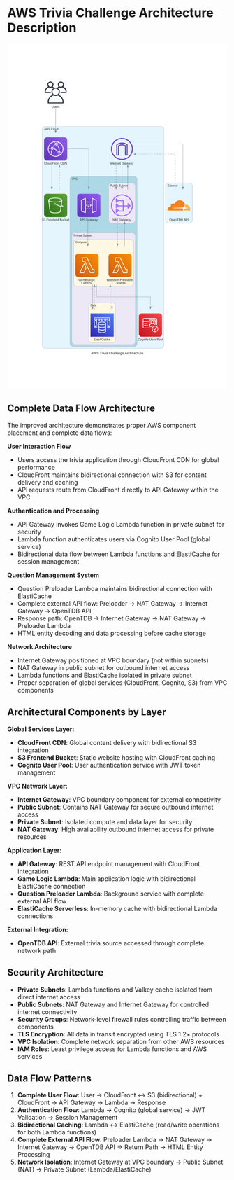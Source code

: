# AWS Trivia Challenge Architecture Description

![AWS Trivia Challenge Architecture](aws_trivia_challenge_architecture.png)

## Complete Data Flow Architecture

The improved architecture demonstrates proper AWS component placement and complete data flows:

**User Interaction Flow**
- Users access the trivia application through CloudFront CDN for global performance
- CloudFront maintains bidirectional connection with S3 for content delivery and caching
- API requests route from CloudFront directly to API Gateway within the VPC

**Authentication and Processing**
- API Gateway invokes Game Logic Lambda function in private subnet for security
- Lambda function authenticates users via Cognito User Pool (global service)
- Bidirectional data flow between Lambda functions and ElastiCache for session management

**Question Management System**
- Question Preloader Lambda maintains bidirectional connection with ElastiCache
- Complete external API flow: Preloader → NAT Gateway → Internet Gateway → OpenTDB API
- Response path: OpenTDB → Internet Gateway → NAT Gateway → Preloader Lambda
- HTML entity decoding and data processing before cache storage

**Network Architecture**
- Internet Gateway positioned at VPC boundary (not within subnets)
- NAT Gateway in public subnet for outbound internet access
- Lambda functions and ElastiCache isolated in private subnet
- Proper separation of global services (CloudFront, Cognito, S3) from VPC components

## Architectural Components by Layer

**Global Services Layer:**
- **CloudFront CDN**: Global content delivery with bidirectional S3 integration
- **S3 Frontend Bucket**: Static website hosting with CloudFront caching
- **Cognito User Pool**: User authentication service with JWT token management

**VPC Network Layer:**
- **Internet Gateway**: VPC boundary component for external connectivity
- **Public Subnet**: Contains NAT Gateway for secure outbound internet access
- **Private Subnet**: Isolated compute and data layer for security
- **NAT Gateway**: High availability outbound internet access for private resources

**Application Layer:**
- **API Gateway**: REST API endpoint management with CloudFront integration
- **Game Logic Lambda**: Main application logic with bidirectional ElastiCache connection
- **Question Preloader Lambda**: Background service with complete external API flow
- **ElastiCache Serverless**: In-memory cache with bidirectional Lambda connections

**External Integration:**
- **OpenTDB API**: External trivia source accessed through complete network path

## Security Architecture

- **Private Subnets**: Lambda functions and Valkey cache isolated from direct internet access
- **Public Subnets**: NAT Gateway and Internet Gateway for controlled internet connectivity
- **Security Groups**: Network-level firewall rules controlling traffic between components
- **TLS Encryption**: All data in transit encrypted using TLS 1.2+ protocols
- **VPC Isolation**: Complete network separation from other AWS resources
- **IAM Roles**: Least privilege access for Lambda functions and AWS services

## Data Flow Patterns

1. **Complete User Flow**: User → CloudFront ↔ S3 (bidirectional) + CloudFront → API Gateway → Lambda → Response
2. **Authentication Flow**: Lambda → Cognito (global service) → JWT Validation → Session Management
3. **Bidirectional Caching**: Lambda ↔ ElastiCache (read/write operations for both Lambda functions)
4. **Complete External API Flow**: Preloader Lambda → NAT Gateway → Internet Gateway → OpenTDB API → Return Path → HTML Entity Processing
5. **Network Isolation**: Internet Gateway at VPC boundary → Public Subnet (NAT) → Private Subnet (Lambda/ElastiCache)